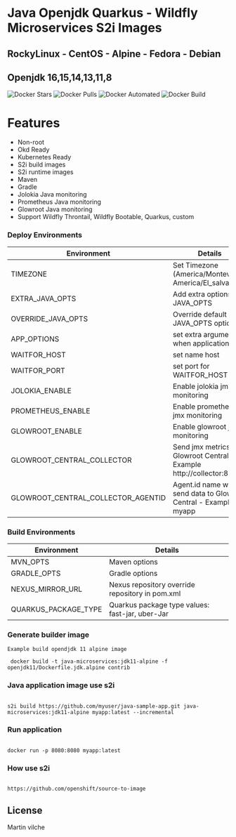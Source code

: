 # Java Openjdk Quarkus - Wildfly Microservices S2i Images


## RockyLinux - CentOS - Alpine - Fedora - Debian
## Openjdk 16,15,14,13,11,8

![Docker Stars](https://img.shields.io/docker/stars/mvilche/java-microservices-s2i.svg)
![Docker Pulls](https://img.shields.io/docker/pulls/mvilche/java-microservices-s2i.svg)
![Docker Automated](https://img.shields.io/docker/cloud/automated/mvilche/java-microservices-s2i)
![Docker Build](https://img.shields.io/docker/cloud/build/mvilche/java-microservices-s2i)


# Features

- Non-root
- Okd Ready
- Kubernetes Ready
- S2i build images
- S2i runtime images
- Maven
- Gradle
- Jolokia Java monitoring
- Prometheus Java monitoring
- Glowroot Java monitoring
- Support Wildfly Throntail, Wildfly Bootable, Quarkus, custom

### Deploy Environments 


| Environment | Details |
| ------ | ------ |
| TIMEZONE | Set Timezone (America/Montevideo, America/El_salvador) |
| EXTRA_JAVA_OPTS | Add extra options to JAVA_OPTS |
| OVERRIDE_JAVA_OPTS | Override default JAVA_OPTS options |
| APP_OPTIONS | set extra arguments when application start |
| WAITFOR_HOST | set name host |
| WAITFOR_PORT | set port for WAITFOR_HOST |
| JOLOKIA_ENABLE | Enable jolokia jmx monitoring|
| PROMETHEUS_ENABLE | Enable prometheus jmx monitoring |
| GLOWROOT_ENABLE | Enable glowroot jmx monitoring |
| GLOWROOT_CENTRAL_COLLECTOR | Send jmx metrics to Glowroot Central - Example http://collector:8181 |
| GLOWROOT_CENTRAL_COLLECTOR_AGENTID | Agent.id name when send data to Glowroot Central - Example myapp |



### Build Environments 


| Environment | Details |
| ------ | ------ |
| MVN_OPTS | Maven options  |
| GRADLE_OPTS | Gradle options  |
| NEXUS_MIRROR_URL | Nexus repository override repository in pom.xml |
| QUARKUS_PACKAGE_TYPE | Quarkus package type values: fast-jar, uber-Jar |


### Generate builder image

```console
Example build opendjdk 11 alpine image

 docker build -t java-microservices:jdk11-alpine -f openjdk11/Dockerfile.jdk.alpine contrib

```

### Java application image use s2i

```console

s2i build https://github.com/myuser/java-sample-app.git java-microservices:jdk11-alpine myapp:latest --incremental

```


### Run application

```console

docker run -p 8080:8080 myapp:latest

```

### How use s2i

```console

https://github.com/openshift/source-to-image

```

License
----

Martin vilche
